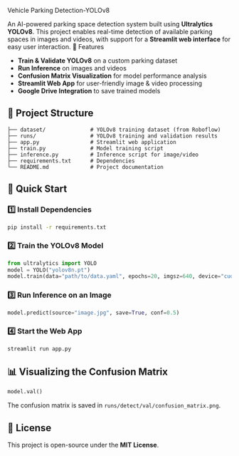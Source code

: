 Vehicle Parking Detection-YOLOv8 

An AI-powered parking space detection system built using **Ultralytics YOLOv8**. This project enables real-time detection of available parking spaces in images and videos, with support for a **Streamlit web interface** for easy user interaction.
 📌 Features
- **Train & Validate YOLOv8** on a custom parking dataset  
- **Run Inference** on images and videos  
- **Confusion Matrix Visualization** for model performance analysis  
- **Streamlit Web App** for user-friendly image & video processing  
- **Google Drive Integration** to save trained models  

## 📁 Project Structure
```
├── dataset/              # YOLOv8 training dataset (from Roboflow)
├── runs/                 # YOLOv8 training and validation results
├── app.py                # Streamlit web application
├── train.py              # Model training script
├── inference.py          # Inference script for image/video
├── requirements.txt      # Dependencies
└── README.md             # Project documentation
```

## 🚀 Quick Start

### 1️⃣ Install Dependencies
```bash
pip install -r requirements.txt
```

### 2️⃣ Train the YOLOv8 Model
```python
from ultralytics import YOLO
model = YOLO("yolov8n.pt")  
model.train(data="path/to/data.yaml", epochs=20, imgsz=640, device="cuda")
```

### 3️⃣ Run Inference on an Image
```python
model.predict(source="image.jpg", save=True, conf=0.5)
```

### 4️⃣ Start the Web App
```bash
streamlit run app.py
```

## 📊 Visualizing the Confusion Matrix
```python
model.val()
```
The confusion matrix is saved in `runs/detect/val/confusion_matrix.png`.

## 📄 License
This project is open-source under the **MIT License**.

